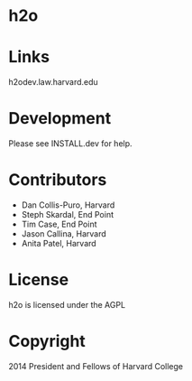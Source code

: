 # h2o

# Links

h2odev.law.harvard.edu

# Development

Please see INSTALL.dev for help.

# Contributors

- Dan Collis-Puro, Harvard
- Steph Skardal, End Point
- Tim Case, End Point
- Jason Callina, Harvard
- Anita Patel, Harvard

# License

h2o is licensed under the AGPL 

# Copyright

2014 President and Fellows of Harvard College
